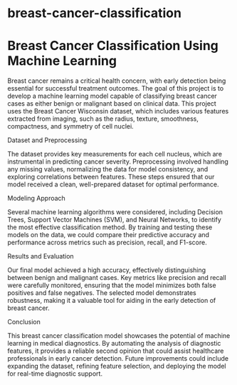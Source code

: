 # breast-cancer-classification
# Breast Cancer Classification Using Machine Learning

Breast cancer remains a critical health concern, with early detection being essential for successful treatment outcomes. The goal of this project is to develop a machine learning model capable of classifying breast cancer cases as either benign or malignant based on clinical data. This project uses the Breast Cancer Wisconsin dataset, which includes various features extracted from imaging, such as the radius, texture, smoothness, compactness, and symmetry of cell nuclei.

Dataset and Preprocessing

The dataset provides key measurements for each cell nucleus, which are instrumental in predicting cancer severity. Preprocessing involved handling any missing values, normalizing the data for model consistency, and exploring correlations between features. These steps ensured that our model received a clean, well-prepared dataset for optimal performance.

Modeling Approach

Several machine learning algorithms were considered, including Decision Trees, Support Vector Machines (SVM), and Neural Networks, to identify the most effective classification method. By training and testing these models on the data, we could compare their predictive accuracy and performance across metrics such as precision, recall, and F1-score.

Results and Evaluation

Our final model achieved a high accuracy, effectively distinguishing between benign and malignant cases. Key metrics like precision and recall were carefully monitored, ensuring that the model minimizes both false positives and false negatives. The selected model demonstrates robustness, making it a valuable tool for aiding in the early detection of breast cancer.

Conclusion

This breast cancer classification model showcases the potential of machine learning in medical diagnostics. By automating the analysis of diagnostic features, it provides a reliable second opinion that could assist healthcare professionals in early cancer detection. Future improvements could include expanding the dataset, refining feature selection, and deploying the model for real-time diagnostic support.
